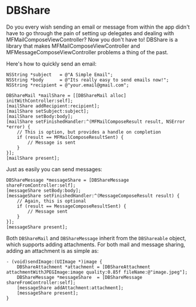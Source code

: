 DBShare
=======

Do you every wish sending an email or message from within the app didn't have to go through the pain of setting up delegates and dealing with MFMailComposeViewController? Now you don't have to! DBShare is a library that makes MFMailComposeViewController and MFMessageComposeViewController problems a thing of the past.

Here's how to quickly send an email:
```objc
NSString *subject   = @"A Simple Email";
NSString *body      = @"Its really easy to send emails now!";
NSString *recipient = @"your.email@gmail.com";

DBShareMail *mailShare = [[DBShareMail alloc] initWithController:self];
[mailShare addRecipient:recipient];
[mailShare setSubject:subject];
[mailShare setBody:body];
[mailShare setFinishedHandler:^(MFMailComposeResult result, NSError *error) {
    // This is option, but provides a handle on completion
    if (result == MFMailComposeResultSent) {
        // Message is sent
    }
}];
[mailShare present];
```

Just as easily you can send messages:
```objc
DBShareMessage *messageShare = [DBShareMessage shareFromController:self];
[messageShare setBody:body];
[messageShare setFinishedHandler:^(MessageComposeResult result) {
    // Again, this is optional
    if (result == MessageComposeResultSent) {
        // Message sent
    }
}];
[messageShare present];
```

Both <code>DBShareMail</code> and <code>DBShareMessage</code> inherit from the <code>DBShareable</code> object, which supports adding attachments. For both mail and message sharing, adding an attachment is as simple as:
```objc
- (void)sendImage:(UIImage *)image {
    DBShareAttachment *attachment = [DBShareAttachment attachmentWithJPEGImage:image quality:0.85f fileName:@"image.jpeg"];
    DBShareMessage *messageShare  = [DBShareMessage shareFromController:self];
    [messageShare addAttachment:attachment];
    [messageShare present];
}
```
